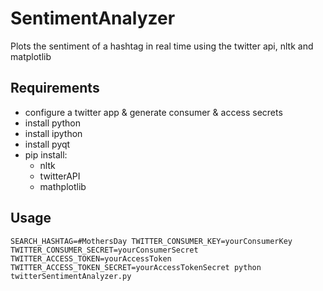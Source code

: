 # SentimentAnalyzer

Plots the sentiment of a hashtag in real time using the twitter api, nltk and matplotlib

## Requirements
- configure a twitter app & generate consumer & access secrets
- install python
- install ipython
- install pyqt
- pip install:
    - nltk
    - twitterAPI
    - mathplotlib
    
## Usage
    SEARCH_HASHTAG=#MothersDay TWITTER_CONSUMER_KEY=yourConsumerKey TWITTER_CONSUMER_SECRET=yourConsumerSecret TWITTER_ACCESS_TOKEN=yourAccessToken TWITTER_ACCESS_TOKEN_SECRET=yourAccessTokenSecret python twitterSentimentAnalyzer.py
